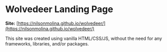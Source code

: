 # Wolvedeer Landing Page
**Site:** [https://nilsonmolina.github.io/wolvedeer/](https://nilsonmolina.github.io/wolvedeer/)  

This site was created using vanilla HTML/CSS/JS, without the need for any frameworks, libraries, and/or packages. 

